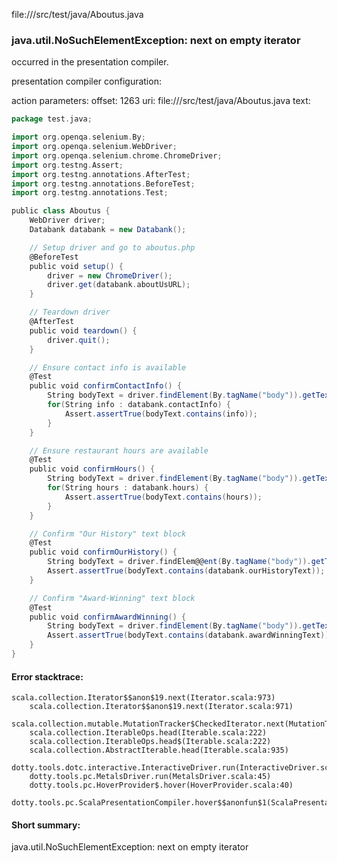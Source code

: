 file://<WORKSPACE>/src/test/java/Aboutus.java
### java.util.NoSuchElementException: next on empty iterator

occurred in the presentation compiler.

presentation compiler configuration:


action parameters:
offset: 1263
uri: file://<WORKSPACE>/src/test/java/Aboutus.java
text:
```scala
package test.java;

import org.openqa.selenium.By;
import org.openqa.selenium.WebDriver;
import org.openqa.selenium.chrome.ChromeDriver;
import org.testng.Assert;
import org.testng.annotations.AfterTest;
import org.testng.annotations.BeforeTest;
import org.testng.annotations.Test;

public class Aboutus {
    WebDriver driver;
    Databank databank = new Databank();

	// Setup driver and go to aboutus.php
    @BeforeTest
    public void setup() {
        driver = new ChromeDriver();
        driver.get(databank.aboutUsURL);
    }

    // Teardown driver
    @AfterTest
    public void teardown() {
        driver.quit();
    }

	// Ensure contact info is available
    @Test
    public void confirmContactInfo() {
        String bodyText = driver.findElement(By.tagName("body")).getText();
		for(String info : databank.contactInfo) {
			Assert.assertTrue(bodyText.contains(info));
		}
    }

	// Ensure restaurant hours are available
    @Test
    public void confirmHours() {
		String bodyText = driver.findElement(By.tagName("body")).getText();
		for(String hours : databank.hours) {
			Assert.assertTrue(bodyText.contains(hours));
		}
    }

	// Confirm "Our History" text block
	@Test
	public void confirmOurHistory() {
		String bodyText = driver.findElem@@ent(By.tagName("body")).getText();
		Assert.assertTrue(bodyText.contains(databank.ourHistoryText));
	}

	// Confirm "Award-Winning" text block
	@Test
	public void confirmAwardWinning() {
		String bodyText = driver.findElement(By.tagName("body")).getText();
		Assert.assertTrue(bodyText.contains(databank.awardWinningText));
	}
}
```



#### Error stacktrace:

```
scala.collection.Iterator$$anon$19.next(Iterator.scala:973)
	scala.collection.Iterator$$anon$19.next(Iterator.scala:971)
	scala.collection.mutable.MutationTracker$CheckedIterator.next(MutationTracker.scala:76)
	scala.collection.IterableOps.head(Iterable.scala:222)
	scala.collection.IterableOps.head$(Iterable.scala:222)
	scala.collection.AbstractIterable.head(Iterable.scala:935)
	dotty.tools.dotc.interactive.InteractiveDriver.run(InteractiveDriver.scala:164)
	dotty.tools.pc.MetalsDriver.run(MetalsDriver.scala:45)
	dotty.tools.pc.HoverProvider$.hover(HoverProvider.scala:40)
	dotty.tools.pc.ScalaPresentationCompiler.hover$$anonfun$1(ScalaPresentationCompiler.scala:376)
```
#### Short summary: 

java.util.NoSuchElementException: next on empty iterator